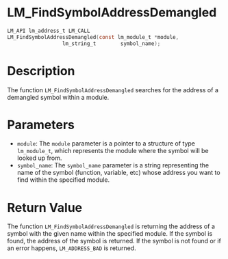 # LM_FindSymbolAddressDemangled

```c
LM_API lm_address_t LM_CALL
LM_FindSymbolAddressDemangled(const lm_module_t *module,
			      lm_string_t        symbol_name);
```

# Description
The function `LM_FindSymbolAddressDemangled` searches for the address of a demangled symbol within
a module.

# Parameters
 - `module`: The `module` parameter is a pointer to a structure of type `lm_module_t`, which
represents the module where the symbol will be looked up from.
 - `symbol_name`: The `symbol_name` parameter is a string representing the name of the symbol
(function, variable, etc) whose address you want to find within the specified module.

# Return Value
The function `LM_FindSymbolAddressDemangled` is returning the address of a symbol with the given
name within the specified module. If the symbol is found, the address of the symbol is returned. If the
symbol is not found or if an error happens, `LM_ADDRESS_BAD` is returned.
